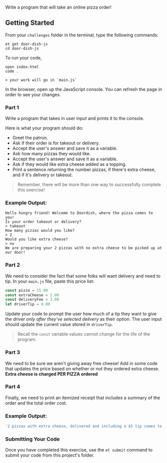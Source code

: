 Write a program that will take an online pizza order!

## Getting Started

From your `challenges` folder in the terminal, type the following commands:

```no-highlight
et get door-dish-js
cd door-dish-js
```

To run your code,

```no-highlight
open index.html
code .

> your work will go in `main.js`
```

In the browser, open up the JavaScript console. You can refresh the page in order to see your changes.

### Part 1

Write a program that takes in user input and prints it to the console.

Here is what your program should do:

- Greet the patron.
- Ask if their order is for takeout or delivery.
- Accept the user's answer and save it as a variable.
- Ask how many pizzas they would like.
- Accept the user's answer and save it as a variable.
- Ask if they would like extra cheese added as a topping.
- Print a sentence returning the number pizzas, if there's extra cheese, and if it's delivery or takeout. 

> Remember, there will be more than one way to successfully complete this exercise!

### Example Output:

```no-highlight
Hello hungry friend! Welcome to Doordish, where the pizza comes to you!
Is your order takeout or delivery?
> takeout
How many pizzas would you like?
> 2
Would you like extra cheese?
> no
We are preparing your 2 pizzas with no extra cheese to be picked up at our door!
```

### Part 2

We need to consider the fact that some folks will want delivery and need to tip. In your `main.js` file, paste this price list:

```javascript
const pizza = 15.00
const extraCheese = 2.00
const deliveryFee = 3.00
let driverTip = 0.00
```

Update your code to prompt the user how much of a tip they want to give the driver _only after they've selected delivery_ as their option. The user input should update the current value stored in `driverTip`.

> Recall the `const` variable values cannot change for the life of the program.

### Part 3

We need to be sure we aren't giving away free cheese! Add in some code that updates the price based on whether or not they ordered extra cheese. **Extra cheese is charged PER PIZZA ordered** 

### Part 4

Finally, we need to print an itemized receipt that includes a summary of the order and the total order cost. 

### Example Output:

```javascript
'2 pizzas with extra cheese, delivered and including a $5 tip comes to $42.00'
```

### Submitting Your Code

Once you have completed this exercise, use the `et submit` command to submit your code from this project's folder.
